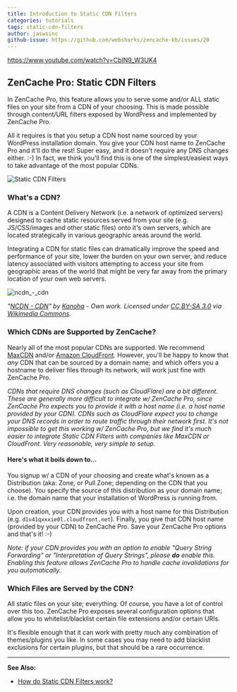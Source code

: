 ```yaml
---
title: Introduction to Static CDN Filters
categories: tutorials
tags: static-cdn-filters
author: jaswsinc
github-issue: https://github.com/websharks/zencache-kb/issues/20
---
```


https://www.youtube.com/watch?v=CbIN9_W3UK4

## ZenCache Pro: Static CDN Filters

In ZenCache Pro, this feature allows you to serve some and/or ALL static files on your site from a CDN of your choosing. This is made possible through content/URL filters exposed by WordPress and implemented by ZenCache Pro. 

All it requires is that you setup a CDN host name sourced by your WordPress installation domain. You give your CDN host name to ZenCache Pro and it'll do the rest! Super easy, and it doesn't require any DNS changes either. :-) In fact, we think you'll find this is one of the simplest/easiest ways to take advantage of the most popular CDNs.

![Static CDN Filters](http://cdn.websharks-inc.com/zencache/uploads/2015/02/static-cdn-filters.png)

### What's a CDN? 

A CDN is a Content Delivery Network (i.e. a network of optimized servers) designed to cache static resources served from your site (e.g. JS/CSS/images and other static files) onto it's own servers, which are located strategically in various geographic areas around the world. 

Integrating a CDN for static files can dramatically improve the speed and performance of your site, lower the burden on your own server, and reduce latency associated with visitors attempting to access your site from geographic areas of the world that might be very far away from the primary location of your own web servers.

![ncdn_-_cdn](http://cdn.websharks-inc.com/zencache/uploads/2015/02/ncdn-cdn.png)

_"[NCDN - CDN](https://commons.wikimedia.org/wiki/File:NCDN_-_CDN.png#mediaviewer/File:NCDN_-_CDN.png)" by [Kanoha](https://commons.wikimedia.org/w/index.php?title=User:Kanoha&amp;action=edit&amp;redlink=1) - Own work. Licensed under [CC BY-SA 3.0](http://creativecommons.org/licenses/by-sa/3.0) via [Wikimedia Commons](https://commons.wikimedia.org/wiki/)._

### Which CDNs are Supported by ZenCache?

Nearly all of the most popular CDNs are supported. We recommend [MaxCDN](https://www.maxcdn.com/websharks/) and/or [Amazon CloudFront](http://aws.amazon.com/cloudfront/). However, you'll be happy to know that *any* CDN that can be sourced by a domain name; and which offers you a hostname to deliver files through its network, will work just fine with ZenCache Pro.

_CDNs that require DNS changes (such as CloudFlare) are a bit different. These are generally more difficult to integrate w/ ZenCache Pro, since ZenCache Pro expects you to provide it with a host name (i.e. a host name provided by your CDN). CDNs such as CloudFlare expect you to change your DNS records in order to route traffic through their network first. It's not impossible to get this working w/ ZenCache Pro, but we find it's much easier to integrate Static CDN Filters with companies like MaxCDN or CloudFront. Very reasonable, very simple to setup._

#### Here's what it boils down to...

You signup w/ a CDN of your choosing and create what's known as a Distribution (aka: Zone, or Pull Zone; depending on the CDN that you choose). You specify the source of this distribution as your domain name; i.e. the domain name that your installation of WordPress is running from.

Upon creation, your CDN provides you with a host name for this Distribution (e.g. `d1v41qxxxie0l.cloudfront.net`). Finally, you give that CDN host name (provided by your CDN) to ZenCache Pro. Save your ZenCache Pro options and that's it! :-)

_Note: if your CDN provides you with an option to enable "Query String Forwarding" or "Interpretation of Query Strings", please **do** enable this. Enabling this feature allows ZenCache Pro to handle cache invalidations for you automatically._

### Which Files are Served by the CDN?

All static files on your site; everything. Of course, you have a lot of control over this too. ZenCache Pro exposes several configuration options that allow you to whitelist/blacklist certain file extensions and/or certain URIs.

It's flexible enough that it can work with pretty much any combination of themes/plugins you like. In some cases you may need to add blacklist exclusions for certain plugins, but that should be a rare occurrence.

---

**See Also:**

- [How do Static CDN Filters work?](http://zencache.com/kb-article/how-do-static-cdn-filters-work/)
